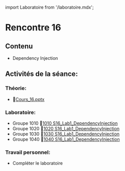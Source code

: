 import Laboratoire from '/laboratoire.mdx';

# Rencontre 16

## Contenu

- Dependency Injection

## Activités de la séance: 

### Théorie:  
- 🔗[Cours_16.pptx](https://cegepedouardmontpetit.sharepoint.com/:p:/s/CMT420InformatiqueComitesCours-3W6/ESHNY65JlMVOgIdYHxgJ_fEBBRGcSH7uVOa3dqgyTm5rYQ)

### Laboratoire: 
- Groupe 1010 🔗[1010 S16_Lab1_DependencyInjection](https://classroom.github.com/a/gWZt_ae6)
- Groupe 1020 🔗[1020 S16_Lab1_DependencyInjection](https://classroom.github.com/a/Ti-bFrk4)
- Groupe 1030 🔗[1030 S16_Lab1_DependencyInjection](https://classroom.github.com/a/lnzzOfw6)
- Groupe 1040 🔗[1040 S16_Lab1_DependencyInjection](https://classroom.github.com/a/hfobjgWO)

### Travail personnel:
- Compléter le laboratoire 